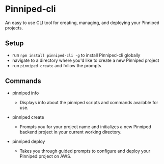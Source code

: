 # Pinniped-cli

An easy to use CLI tool for creating, managing, and deploying your Pinniped projects.

## Setup

- run `npm install pinniped-cli -g` to install Pinniped-cli globally
- navigate to a directory where you'd like to create a new Pinniped project
- run `pinniped create` and follow the prompts.

## Commands

- pinniped info

  - Displays info about the pinniped scripts and commands available for use.

- pinniped create

  - Prompts you for your project name and initializes a new Pinniped backend project
    in your current working directory.

- pinniped deploy

  - Takes you through guided prompts to configure and deploy your Pinniped project
    on AWS.

